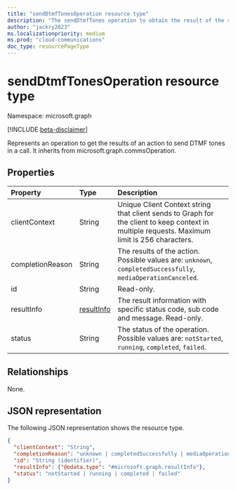```yaml
---
title: "sendDtmfTonesOperation resource type"
description: "The sendDtmfTones operation to obtain the result of the sendDtmfTones action."
author: "jackry2023"
ms.localizationpriority: medium
ms.prod: "cloud-communications"
doc_type: resourcePageType
---
```


# sendDtmfTonesOperation resource type

Namespace: microsoft.graph

[!INCLUDE [beta-disclaimer](../../includes/beta-disclaimer.md)]

Represents an operation to get the results of an action to send DTMF tones in a call. It inherits from microsoft.graph.commsOperation.

## Properties

| Property            | Type                        | Description|
|:--------------------|:----------------------------|:-----------------------------------------------------------------------------------|
| clientContext       | String                      | Unique Client Context string that client sends to Graph for the client to keep context in multiple requests. Maximum limit is 256 characters. |
| completionReason    | String                      | The results of the action. Possible values are: `unknown`, `completedSuccessfully`, `mediaOperationCanceled`. |
| id                  | String                      | Read-only.                                                                         |
| resultInfo          | [resultInfo](resultinfo.md) | The result information with specific status code, sub code and message. Read-only.        |
| status              | String                      | The status of the operation. Possible values are: `notStarted`, `running`, `completed`, `failed`.               |

## Relationships
None.

## JSON representation

The following JSON representation shows the resource type.

<!-- {
  "blockType": "resource",
  "optionalProperties": [

  ],
  "@odata.type": "microsoft.graph.sendDtmfTonesOperation"
}-->
```json
{
  "clientContext": "String",
  "completionReason": "unknown | completedSuccessfully | mediaOperationCanceled",
  "id": "String (identifier)",
  "resultInfo": {"@odata.type": "#microsoft.graph.resultInfo"},
  "status": "notStarted | running | completed | failed"
}
```

<!-- uuid: 8fcb5dbc-d5aa-4681-8e31-b001d5168d79
2015-10-25 14:57:30 UTC -->
<!--
{
  "type": "#page.annotation",
  "description": "sendDtmfTonesOperation resource",
  "keywords": "",
  "section": "documentation",
  "tocPath": "",
  "suppressions": []
}
-->
